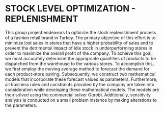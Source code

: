 # STOCK LEVEL OPTIMIZATION - REPLENISHMENT
This group project endeavors to optimize the stock replenishment process of a fashion retail brand in Turkey. The primary objective of this effort is to minimize lost sales in stores that have a higher probability of sales and to prevent the detrimental impact of idle stock in underperforming stores in order to maximize the overall profit of the company. To achieve this goal, we must accurately determine the appropriate quantities of products to be dispatched from the warehouse to the various stores. To accomplish this, we first employ the moving average method to forecast the demand for each product-store pairing. Subsequently, we construct two mathematical models that incorporate these forecast values as parameters. Furthermore, all business rules and constraints provided by the company are taken into consideration while developing these mathematical models. The models are then solved using the commercial solver Gurobi. Additionally, sensitivity analysis is conducted on a small problem instance by making alterations to the parameters.
